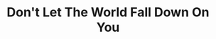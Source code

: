 ---
title: Don't Let The World Fall Down On You
year: 2006-01-01
writer: Robby Valentine
composer: Robby Valentine
---